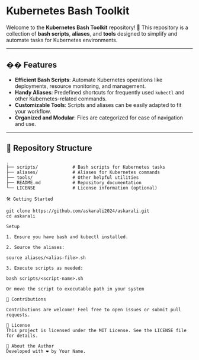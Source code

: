# Kubernetes Bash Toolkit

Welcome to the **Kubernetes Bash Toolkit** repository! 🎉 This repository is a collection of **bash scripts**, **aliases**, and **tools** designed to simplify and automate tasks for Kubernetes environments.

---

## �� Features

- **Efficient Bash Scripts**: Automate Kubernetes operations like deployments, resource monitoring, and management.
- **Handy Aliases**: Predefined shortcuts for frequently used `kubectl` and other Kubernetes-related commands.
- **Customizable Tools**: Scripts and aliases can be easily adapted to fit your workflow.
- **Organized and Modular**: Files are categorized for ease of navigation and use.

---

## 📂 Repository Structure

```plaintext
.
├── scripts/             # Bash scripts for Kubernetes tasks
├── aliases/             # Aliases for Kubernetes commands
├── tools/               # Other helpful utilities
├── README.md            # Repository documentation
└── LICENSE              # License information (optional)

🛠️ Getting Started

git clone https://github.com/askarali2024/askarali.git
cd askarali

Setup

1. Ensure you have bash and kubectl installed.

2. Source the aliases:

source aliases/<alias-file>.sh

3. Execute scripts as needed:

bash scripts/<script-name>.sh

Or move the script to executable path in your system

🤝 Contributions

Contributions are welcome! Feel free to open issues or submit pull requests.

🧾 License
This project is licensed under the MIT License. See the LICENSE file for details.

🚀 About the Author
Developed with ❤️ by Your Name.

